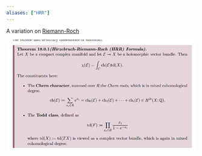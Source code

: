 ```yaml
---
aliases: ["HRR"]
---
```


A variation on [Riemann-Roch](Riemann-Roch.md)

![](../attachments/Pasted%20image%2020210509235246.png)